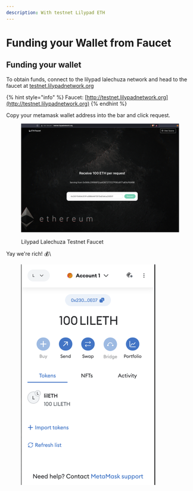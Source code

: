```yaml
---
description: With testnet Lilypad ETH
---
```


# Funding your Wallet from Faucet

## Funding your wallet

To obtain funds, connect to the lilypad lalechuza network and head to the faucet at [testnet.lilypadnetwork.org](https://testnet.lilypadnetwork.org)

{% hint style="info" %}
Faucet: [http://testnet.lilypadnetwork.org](http://testnet.lilypadnetwork.org)
{% endhint %}

Copy your metamask wallet address into the bar and click request.

<figure><img src="../../.gitbook/assets/Screenshot 2023-07-13 at 1.19.16 pm.png" alt=""><figcaption><p>Lilypad Lalechuza Testnet Faucet</p></figcaption></figure>

Yay we're rich! :moneybag:\


<figure><img src="../../.gitbook/assets/image (1).png" alt=""><figcaption></figcaption></figure>


